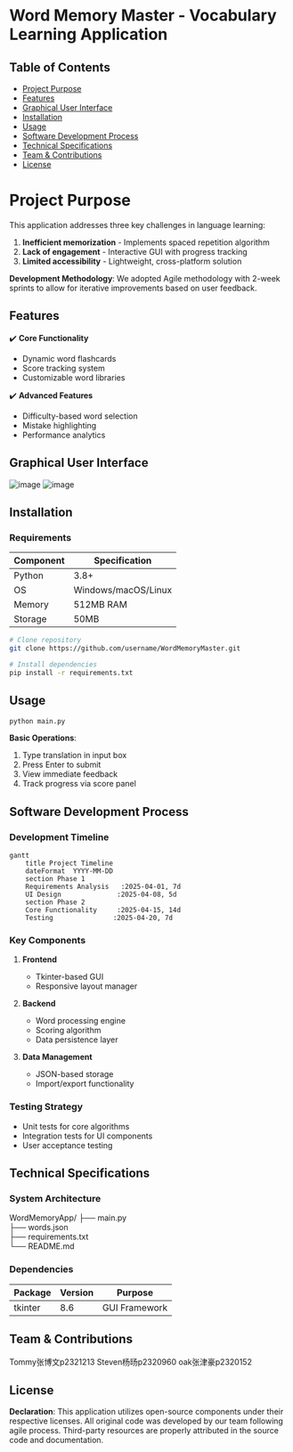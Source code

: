 # Word Memory Master - Vocabulary Learning Application

## Table of Contents
- [Project Purpose](#project-purpose)
- [Features](#features)
- [Graphical User Interface](#graphical-user-interface)
- [Installation](#installation)
- [Usage](#usage)
- [Software Development Process](#software-development-process)
- [Technical Specifications](#technical-specifications)
- [Team & Contributions](#team--contributions)
- [License](#license)

# Project Purpose
This application addresses three key challenges in language learning:
1. **Inefficient memorization** - Implements spaced repetition algorithm
2. **Lack of engagement** - Interactive GUI with progress tracking
3. **Limited accessibility** - Lightweight, cross-platform solution

**Development Methodology**: We adopted Agile methodology with 2-week sprints to allow for iterative improvements based on user feedback.

## Features

✔️ **Core Functionality**
- Dynamic word flashcards
- Score tracking system
- Customizable word libraries

✔️ **Advanced Features**
- Difficulty-based word selection
- Mistake highlighting
- Performance analytics

## Graphical User Interface
![image](https://github.com/user-attachments/assets/99584f19-1af6-4ce6-8d63-0c8268b53983)
![image](https://github.com/user-attachments/assets/0a0dd6f1-a4bf-45a5-8abd-1b46bca7ca29)



## Installation

### Requirements
| Component | Specification |
|-----------|--------------|
| Python | 3.8+ |
| OS | Windows/macOS/Linux |
| Memory | 512MB RAM |
| Storage | 50MB |

```bash
# Clone repository
git clone https://github.com/username/WordMemoryMaster.git

# Install dependencies
pip install -r requirements.txt
```

## Usage

```python
python main.py
```

**Basic Operations**:
1. Type translation in input box
2. Press Enter to submit
3. View immediate feedback
4. Track progress via score panel

## Software Development Process

### Development Timeline
```mermaid
gantt
    title Project Timeline
    dateFormat  YYYY-MM-DD
    section Phase 1
    Requirements Analysis   :2025-04-01, 7d
    UI Design              :2025-04-08, 5d
    section Phase 2
    Core Functionality     :2025-04-15, 14d
    Testing               :2025-04-20, 7d
```

### Key Components
1. **Frontend**
   - Tkinter-based GUI
   - Responsive layout manager

2. **Backend**
   - Word processing engine
   - Scoring algorithm
   - Data persistence layer

3. **Data Management**
   - JSON-based storage
   - Import/export functionality

### Testing Strategy
- Unit tests for core algorithms
- Integration tests for UI components
- User acceptance testing

## Technical Specifications

### System Architecture
WordMemoryApp/
├── main.py             
├── words.json          
├── requirements.txt   
└── README.md           
### Dependencies
| Package | Version | Purpose |
|---------|---------|---------|
| tkinter | 8.6 | GUI Framework |

## Team & Contributions

Tommy张博文p2321213
Steven杨旸p2320960
oak张津豪p2320152
## License


**Declaration**: This application utilizes open-source components under their respective licenses. All original code was developed by our team following agile process. Third-party resources are properly attributed in the source code and documentation.
